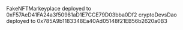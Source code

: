 FakeNFTMarkeyplace deployed to 0xF57AeD41FA24a3f50981aD1E7CCE79D03bba0Df2
cryptoDevsDao deployed to 0x785A9b1183348Ea40Ad05148f21EB56b2620a0B3